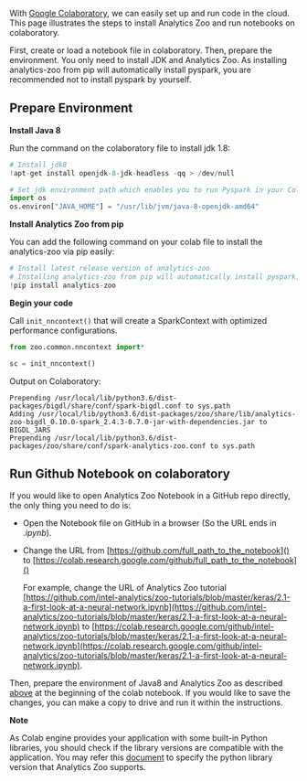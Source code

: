 With [Google Colaboratory](https://colab.research.google.com/), we can easily set up and run code in the cloud. This page illustrates the steps to install Analytics Zoo and run notebooks on colaboratory.

First, create or load a notebook file in colaboratory. Then, prepare the environment. You only need to install JDK and Analytics Zoo. As installing analytics-zoo from pip will automatically install pyspark, you are recommended not to install pyspark by yourself.

## **Prepare Environment**

**Install Java 8**

Run the command on the colaboratory file to install jdk 1.8:

```python
# Install jdk8
!apt-get install openjdk-8-jdk-headless -qq > /dev/null

# Set jdk environment path which enables you to run Pyspark in your Colab environment.
import os
os.environ["JAVA_HOME"] = "/usr/lib/jvm/java-8-openjdk-amd64"
```

**Install Analytics Zoo from pip**

You can add the following command on your colab file to install the analytics-zoo via pip easily:

```python
# Install latest release version of analytics-zoo 
# Installing analytics-zoo from pip will automatically install pyspark, bigdl, and their dependencies.
!pip install analytics-zoo
```

**Begin your code**

Call `init_nncontext()` that will create a SparkContext with optimized performance configurations.

```python
from zoo.common.nncontext import*

sc = init_nncontext()
```

Output on Colaboratory:

```
Prepending /usr/local/lib/python3.6/dist-packages/bigdl/share/conf/spark-bigdl.conf to sys.path
Adding /usr/local/lib/python3.6/dist-packages/zoo/share/lib/analytics-zoo-bigdl_0.10.0-spark_2.4.3-0.7.0-jar-with-dependencies.jar to BIGDL_JARS
Prepending /usr/local/lib/python3.6/dist-packages/zoo/share/conf/spark-analytics-zoo.conf to sys.path
```

## **Run Github Notebook on colaboratory**

If you would like to open Analytics Zoo Notebook in a GitHub repo directly, the only thing you need to do is:

- Open the Notebook file on GitHub in a browser (So the URL ends in *.ipynb*).

- Change the URL from [https://github.com/full_path_to_the_notebook]() to [https://colab.research.google.com/github/full_path_to_the_notebook]()

  For example, change the URL of Analytics Zoo tutorial [https://github.com/intel-analytics/zoo-tutorials/blob/master/keras/2.1-a-first-look-at-a-neural-network.ipynb](https://github.com/intel-analytics/zoo-tutorials/blob/master/keras/2.1-a-first-look-at-a-neural-network.ipynb) 
  to [https://colab.research.google.com/github/intel-analytics/zoo-tutorials/blob/master/keras/2.1-a-first-look-at-a-neural-network.ipynb](https://colab.research.google.com/github/intel-analytics/zoo-tutorials/blob/master/keras/2.1-a-first-look-at-a-neural-network.ipynb).

Then, prepare the environment of Java8 and Analytics Zoo as described [above](#prepare-environment) at the beginning of the colab notebook. If you would like to save the changes, you can make a copy to drive and run it within the instructions.

**Note**

As Colab engine provides your application with some built-in Python libraries, you should check if the library versions are compatible with the application. You may refer this [document](./python-version.md) to specify the python library version that Analytics Zoo supports. 
